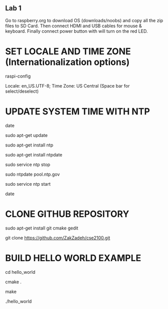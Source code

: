## Lab 1
Go to raspberry.org to download OS (downloads/noobs) and copy all the zip files to SD Card.
Then connect HDMI and USB cables for mouse & keyboard.
Finally connect power button with will turn on the red LED.

# SET LOCALE AND TIME ZONE (Internationalization options)
raspi-config

Locale: en_US.UTF-8;
Time Zone: US Central (Space bar for select/deselect)


# UPDATE SYSTEM TIME WITH NTP
date

sudo apt-get update

sudo apt-get install ntp

sudo apt-get install ntpdate

sudo service ntp stop

sudo ntpdate pool.ntp.gov

sudo service ntp start

date

# CLONE GITHUB REPOSITORY
sudo apt-get install git cmake gedit

git clone https://github.com/ZakZadeh/cse2100.git

# BUILD HELLO WORLD EXAMPLE
cd hello_world

cmake .

make

./hello_world
